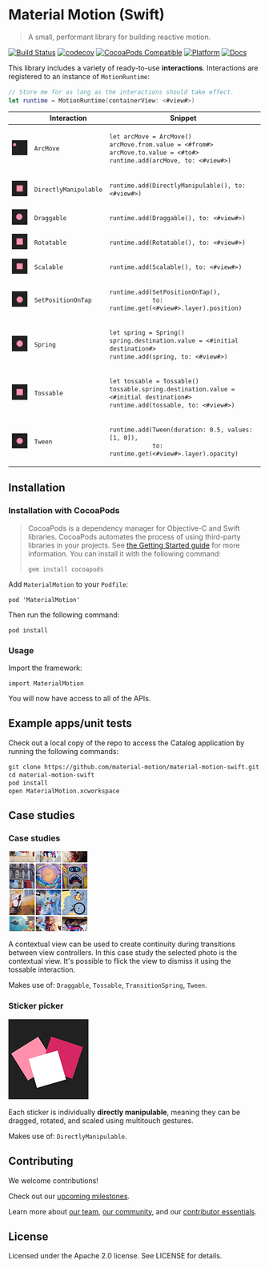 # Material Motion (Swift)

> A small, performant library for building reactive motion.

[![Build Status](https://travis-ci.org/material-motion/reactive-motion-swift.svg?branch=develop)](https://travis-ci.org/material-motion/reactive-motion-swift)
[![codecov](https://codecov.io/gh/material-motion/reactive-motion-swift/branch/develop/graph/badge.svg)](https://codecov.io/gh/material-motion/reactive-motion-swift)
[![CocoaPods Compatible](https://img.shields.io/cocoapods/v/MaterialMotion.svg)](https://cocoapods.org/pods/MaterialMotion)
[![Platform](https://img.shields.io/cocoapods/p/MaterialMotion.svg)](http://cocoadocs.org/docsets/MaterialMotion)
[![Docs](https://img.shields.io/cocoapods/metrics/doc-percent/MaterialMotion.svg)](http://cocoadocs.org/docsets/MaterialMotion)

This library includes a variety of ready-to-use **interactions**. Interactions are registered to an
instance of `MotionRuntime`:

```swift
// Store me for as long as the interactions should take effect.
let runtime = MotionRuntime(containerView: <#view#>)
```

<table>
  <thead><tr><th></th><th>Interaction</th><th>Snippet</th></tr></thead>
  <tbody>
    <tr>
      <td align="center"><img src="assets/arcmove.gif" /></td>
      <td><pre><code class="language-swift">ArcMove</code></pre></td>
      <td><pre><code class="language-swift">let arcMove = ArcMove()
arcMove.from.value = <#from#>
arcMove.to.value = <#to#>
runtime.add(arcMove, to: <#view#>)</code></pre></td>
    </tr>
    <tr>
      <td align="center"><img src="assets/directlymanipulable.gif" /></td>
      <td><pre><code class="language-swift">DirectlyManipulable</code></pre></td>
      <td><pre><code class="language-swift">runtime.add(DirectlyManipulable(), to: <#view#>)</code></pre></td>
    </tr>
    <tr>
      <td align="center"><img src="assets/draggable.gif" /></td>
      <td><pre><code class="language-swift">Draggable</code></pre></td>
      <td><pre><code class="language-swift">runtime.add(Draggable(), to: <#view#>)</code></pre></td>
    </tr>
    <tr>
      <td align="center"><img src="assets/rotatable.gif" /></td>
      <td><pre><code class="language-swift">Rotatable</code></pre></td>
      <td><pre><code class="language-swift">runtime.add(Rotatable(), to: <#view#>)</code></pre></td>
    </tr>
    <tr>
      <td align="center"><img src="assets/scalable.gif" /></td>
      <td><pre><code class="language-swift">Scalable</code></pre></td>
      <td><pre><code class="language-swift">runtime.add(Scalable(), to: <#view#>)</code></pre></td>
    </tr>
    <tr>
      <td align="center"><img src="assets/setpositionontap.gif" /></td>
      <td><pre><code class="language-swift">SetPositionOnTap</code></pre></td>
      <td><pre><code class="language-swift">runtime.add(SetPositionOnTap(),
            to: runtime.get(<#view#>.layer).position)</code></pre></td>
    </tr>
    <tr>
      <td align="center"><img src="assets/spring.gif" /></td>
      <td><pre><code class="language-swift">Spring</code></pre></td>
      <td><pre><code class="language-swift">let spring = Spring()
spring.destination.value = <#initial destination#>
runtime.add(spring, to: <#view#>)</code></pre></td>
    </tr>
    <tr>
      <td align="center"><img src="assets/tossable.gif" /></td>
      <td><pre><code class="language-swift">Tossable</code></pre></td>
      <td><pre><code class="language-swift">let tossable = Tossable()
tossable.spring.destination.value = <#initial destination#>
runtime.add(tossable, to: <#view#>)</code></pre></td>
    </tr>
    <tr>
      <td align="center"><img src="assets/tween.gif" /></td>
      <td><pre><code class="language-swift">Tween</code></pre></td>
      <td><pre><code class="language-swift">runtime.add(Tween(duration: 0.5, values: [1, 0]),
            to: runtime.get(<#view#>.layer).opacity)</code></pre></td>
    </tr>
  </tbody>
</table>

## Installation

### Installation with CocoaPods

> CocoaPods is a dependency manager for Objective-C and Swift libraries. CocoaPods automates the
> process of using third-party libraries in your projects. See
> [the Getting Started guide](https://guides.cocoapods.org/using/getting-started.html) for more
> information. You can install it with the following command:
>
>     gem install cocoapods

Add `MaterialMotion` to your `Podfile`:

    pod 'MaterialMotion'

Then run the following command:

    pod install

### Usage

Import the framework:

    import MaterialMotion

You will now have access to all of the APIs.

## Example apps/unit tests

Check out a local copy of the repo to access the Catalog application by running the following
commands:

    git clone https://github.com/material-motion/material-motion-swift.git
    cd material-motion-swift
    pod install
    open MaterialMotion.xcworkspace

## Case studies

### Case studies

<img src="assets/contextualtransition.gif" />

A contextual view can be used to create continuity during transitions between view controllers. In
this case study the selected photo is the contextual view. It's  possible to flick the view to
dismiss it using the tossable interaction.

Makes use of: `Draggable`, `Tossable`, `TransitionSpring`, `Tween`.

### Sticker picker

<img src="assets/stickerpicker.gif" />

Each sticker is individually **directly manipulable**, meaning they can be dragged, rotated, and
scaled using multitouch gestures.

Makes use of: `DirectlyManipulable`.

## Contributing

We welcome contributions!

Check out our [upcoming milestones](https://github.com/material-motion/material-motion-swift/milestones).

Learn more about [our team](https://material-motion.github.io/material-motion/team/),
[our community](https://material-motion.github.io/material-motion/team/community/), and
our [contributor essentials](https://material-motion.github.io/material-motion/team/essentials/).

## License

Licensed under the Apache 2.0 license. See LICENSE for details.
